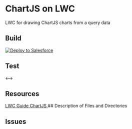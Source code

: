 # ChartJS on LWC
LWC for drawing ChartJS charts from a query data

## Build

<a href="https://githubsfdeploy.herokuapp.com?owner=DanielUtrera&repo=LWCcharts&ref=master">
  <img alt="Deploy to Salesforce"
       src="https://raw.githubusercontent.com/afawcett/githubsfdeploy/master/deploy.png">
</a>

## Test
<!-->
<lightning-layout-item  size='6' padding="around-small">
        <c-grafica-chart-j-s 
        titulo-grafica="Titulo" 
        tipo-grafica="doughnut" 
        query-fields="Account.Name label,count(id) value"
        query-object="Case"
        query-grouping="Account.Name"
        query-where="Origin ='Web'"></c-grafica-chart-j-s >
<-->
## Resources
<a href="https://developer.salesforce.com/docs/component-library/documentation/lwc">
LWC Guide
</a>
<a href="https://www.chartjs.org/">
ChartJS
</a>
## Description of Files and Directories

## Issues
